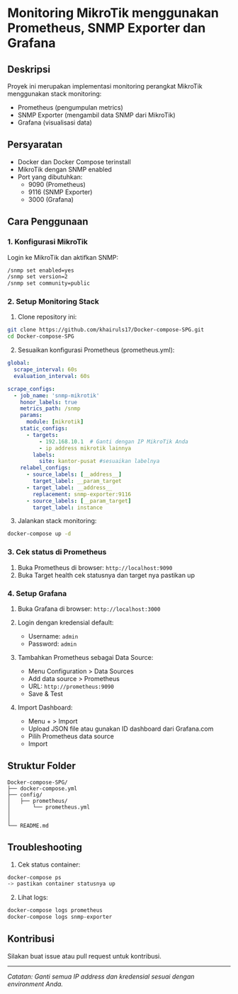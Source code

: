 
# Monitoring MikroTik menggunakan Prometheus, SNMP Exporter dan Grafana

## Deskripsi
Proyek ini merupakan implementasi monitoring perangkat MikroTik menggunakan stack monitoring:
- Prometheus (pengumpulan metrics)
- SNMP Exporter (mengambil data SNMP dari MikroTik)
- Grafana (visualisasi data)

## Persyaratan
- Docker dan Docker Compose terinstall
- MikroTik dengan SNMP enabled
- Port yang dibutuhkan:
  - 9090 (Prometheus)
  - 9116 (SNMP Exporter)
  - 3000 (Grafana)

## Cara Penggunaan

### 1. Konfigurasi MikroTik
Login ke MikroTik dan aktifkan SNMP:
```bash
/snmp set enabled=yes
/snmp set version=2
/snmp set community=public
```

### 2. Setup Monitoring Stack

1. Clone repository ini:
```bash
git clone https://github.com/khairuls17/Docker-compose-SPG.git
cd Docker-compose-SPG
```

2. Sesuaikan konfigurasi Prometheus (prometheus.yml):
````yaml
global:
  scrape_interval: 60s
  evaluation_interval: 60s

scrape_configs:
  - job_name: 'snmp-mikrotik'
    honor_labels: true
    metrics_path: /snmp
    params:
      module: [mikrotik]
    static_configs:
      - targets:
          - 192.168.10.1  # Ganti dengan IP MikroTik Anda
          - ip address mikrotik lainnya  
        labels:
          site: kantor-pusat #sesuaikan labelnya
    relabel_configs:
      - source_labels: [__address__]
        target_label: __param_target
      - target_label: __address__
        replacement: snmp-exporter:9116
      - source_labels: [__param_target]
        target_label: instance
````

3. Jalankan stack monitoring:
```bash
docker-compose up -d
```

### 3. Cek status di Prometheus

1. Buka Prometheus di browser: `http://localhost:9090`
2. Buka Target health cek statusnya dan target nya pastikan up


### 4. Setup Grafana

1. Buka Grafana di browser: `http://localhost:3000`
2. Login dengan kredensial default:
   - Username: `admin`
   - Password: `admin`

3. Tambahkan Prometheus sebagai Data Source:
   - Menu Configuration > Data Sources
   - Add data source > Prometheus
   - URL: `http://prometheus:9090`
   - Save & Test

4. Import Dashboard:
   - Menu + > Import
   - Upload JSON file atau gunakan ID dashboard dari Grafana.com
   - Pilih Prometheus data source
   - Import

## Struktur Folder
```
Docker-compose-SPG/
├── docker-compose.yml
├── config/
│   ├── prometheus/
│       └── prometheus.yml
│   
│       
└── README.md
```

## Troubleshooting

1. Cek status container:
```bash
docker-compose ps
-> pastikan container statusnya up
```

2. Lihat logs:
```bash
docker-compose logs prometheus
docker-compose logs snmp-exporter
```


## Kontribusi
Silakan buat issue atau pull request untuk kontribusi.

---
*Catatan: Ganti semua IP address dan kredensial sesuai dengan environment Anda.*
